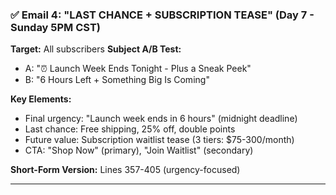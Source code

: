 ### ✅ **Email 4: "LAST CHANCE + SUBSCRIPTION TEASE" (Day 7 - Sunday 5PM CST)**

**Target:** All subscribers
**Subject A/B Test:**

- A: "⏰ Launch Week Ends Tonight - Plus a Sneak Peek"
- B: "6 Hours Left + Something Big Is Coming"

**Key Elements:**

- Final urgency: "Launch week ends in 6 hours" (midnight deadline)
- Last chance: Free shipping, 25% off, double points
- Future value: Subscription waitlist tease (3 tiers: $75-300/month)
- CTA: "Shop Now" (primary), "Join Waitlist" (secondary)

**Short-Form Version:** Lines 357-405 (urgency-focused)

---
